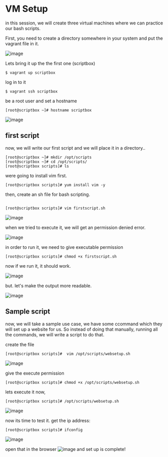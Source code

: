 # VM Setup

in this session, we will create three virtual machines where we can practice our bash scripts.

First, you need to create a directory somewhere in your system and put the vagrant file in it.

![image](https://github.com/bengisugelin/DevOps/assets/113550043/5c905eba-a820-4f9c-8ca6-34c5d8f7e172)

Lets bring it up the the first one (scriptbox)

```
$ vagrant up scriptbox
```

log in to it
```
$ vagrant ssh scriptbox
```

be a root user and set a hostname
```
[root@scriptbox ~]# hostname scriptbox
```

![image](https://github.com/bengisugelin/DevOps/assets/113550043/4456b24a-2654-46d6-ac7a-1f2800f6e15c)

## first script
now, we will write our first script and we will place it in a directory..

```
[root@scriptbox ~]# mkdir /opt/scripts
[root@scriptbox ~]# cd /opt/scripts/
[root@scriptbox scripts]# ls
```

were going to install vim first.

```
[root@scriptbox scripts]# yum install vim -y
```
then, create an sh file for bash scripting.
```

[root@scriptbox scripts]# vim firstscript.sh
```
![image](https://github.com/bengisugelin/DevOps/assets/113550043/6c87b2a9-0fed-493b-96f6-5e87b09a266e)

when we tried to execute it, we will get an permission denied error.

![image](https://github.com/bengisugelin/DevOps/assets/113550043/cd4c6e7c-8d7e-4447-8eaf-72f2f5a83e8f)

in order to run it, we need to give executable permission

```
[root@scriptbox scripts]# chmod +x firstscript.sh
```
now if we run it, it should work.

![image](https://github.com/bengisugelin/DevOps/assets/113550043/6c7f1991-ca11-4090-976c-16cb7faf3b05)

but. let's make the output more readable.

![image](https://github.com/bengisugelin/DevOps/assets/113550043/1300ec8f-a8e7-4851-ba4e-69f17a410a6f)


## Sample script

now, we will take a sample use case, we have some ccommand which they will set up a website for us. So instead of doing that manually, running all the commands, we will write a script to do that.

create the file
```
[root@scriptbox scripts]#  vim /opt/scripts/websetup.sh
```

![image](https://github.com/bengisugelin/DevOps/assets/113550043/661038cc-548f-41da-8136-4c70a0553c40)

give the execute permission
```
[root@scriptbox scripts]# chmod +x /opt/scripts/websetup.sh
```

lets execute it now,

```
[root@scriptbox scripts]# /opt/scripts/websetup.sh
```
![image](https://github.com/bengisugelin/DevOps/assets/113550043/20a29c95-d18b-4897-866a-559c3a6bfea7)

now its time to test it. get the ip address:
```
[root@scriptbox scripts]# ifconfig
```
![image](https://github.com/bengisugelin/DevOps/assets/113550043/bc07fb9b-2d07-4fbb-a6ec-4f1544a6a882)

open that in the browser
![image](https://github.com/bengisugelin/DevOps/assets/113550043/0949f223-5868-4c18-9c73-5dd83d5e4738)
and set up is complete!
